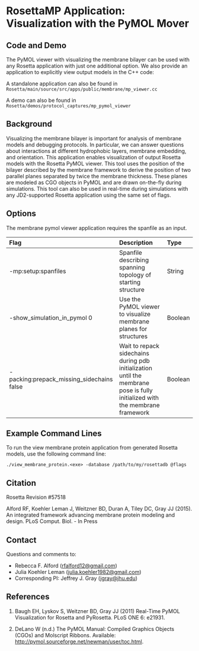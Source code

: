 # RosettaMP Application: Visualization with the PyMOL Mover

## Code and Demo
The PyMOL viewer with visualizing the membrane bilayer can be used with any Rosetta application with just one additional option. We also provide an application to explicitly view output models in the C++ code: 

A standalone application can also be found in `Rosetta/main/source/src/apps/public/membrane/mp_viewer.cc` 

A demo can also be found in `Rosetta/demos/protocol_captures/mp_pymol_viewer`

## Background
Visualizing the membrane bilayer is important for analysis of membrane models and debugging protocols. In particular, we can answer questions about interactions at different hydrophobic layers, membrane embedding, and orientation. This application enables visualization of output Rosetta models with the Rosetta PyMOL viewer. This tool uses the position of the bilayer described by the membrane framework to derive the position of two parallel planes separated by twice the membrane thickness. These planes are modeled as CGO objects in PyMOL and are drawn on-the-fly during simulations. This tool can also be used in real-time during simulations with any JD2-supported Rosetta application using the same set of flags. 

## Options

The membrane pymol viewer application requires the spanfile as an input. 

|**Flag**|**Description**|**Type**|
|:-------|:--------------|:-------|
|-mp:setup:spanfiles|Spanfile describing spanning topology of starting structure|String|
|-show_simulation_in_pymol 0|Use the PyMOL viewer to visualize membrane planes for structures|Boolean|
|-packing:prepack_missing_sidechains false|Wait to repack sidechains during pdb initialization until the membrane pose is fully initialized with the membrane framework|Boolean|

## Example Command Lines
To run the view membrane protein application from generated Rosetta models, use the following command line: 

`./view_membrane_protein.<exe> -database /path/to/my/rosettadb @flags`

## Citation
Rosetta Revision #57518

Alford RF, Koehler Leman J, Weitzner BD, Duran A, Tiley DC, Gray JJ (2015). An integrated framework advancing membrane protein modeling and design. PLoS Comput. Biol. - In Press

## Contact

Questions and comments to: 
 - Rebecca F. Alford ([rfalford12@gmail.com](rfalford12@gmail.com))
 - Julia Koehler Leman ([julia.koehler1982@gmail.com](julia.koehler1982@gmail.com))
 - Corresponding PI: Jeffrey J. Gray ([jgray@jhu.edu](jgray@jhu.edu))

## References
1. Baugh EH, Lyskov S, Weitzner BD, Gray JJ (2011) Real-Time PyMOL Visualization for Rosetta and PyRosetta. PLoS ONE 6: e21931.

2. DeLano W (n.d.) The PyMOL Manual: Compiled Graphics Objects (CGOs) and Molscript Ribbons. Available: http://pymol.sourceforge.net/newman/user/toc.html.
